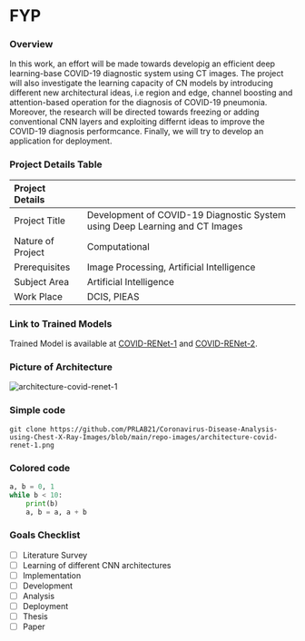 # FYP

### Overview
In this work, an effort will be made towards developig an efficient deep learning-base COVID-19 diagnostic system using CT images. The project will also investigate the learning capacity of CN models by introducing different new architectural ideas, i.e region and edge, channel boosting and attention-based operation for the diagnosis of COVID-19 pneumonia. Moreover, the research will be directed towards freezing or adding conventional CNN layers and exploiting differnt ideas to improve the COVID-19 diagnosis performcance. Finally, we will try to develop an application for deployment. 


### Project Details Table

| Project Details     |                                                                                  |
|:---                 | :---                                                                             |
| Project Title       | Development of COVID-19 Diagnostic System using Deep Learning and CT Images      |
| Nature of Project   | Computational                                                                    |
|Prerequisites        | Image Processing, Artificial Intelligence                                        |
|Subject Area         | Artificial Intelligence                                                          |
|Work Place           | DCIS, PIEAS                                                                      |

### Link to Trained Models
Trained Model is available at [COVID-RENet-1](https://drive.google.com/file/d/1IY8Di0Jqlmb7pjw6OmKdmc2QasnLQ3sA/view) and [COVID-RENet-2]( https://drive.google.com/file/d/1ctjUFQLtNgMcKbQCYdPaPEsWXiBqhujM/viewlinks).

### Picture of Architecture
![architecture-covid-renet-1](https://user-images.githubusercontent.com/75160794/127041283-02324b48-d7b1-4f6d-9893-54bfc25a2a88.png)

### Simple code

```git
git clone https://github.com/PRLAB21/Coronavirus-Disease-Analysis-using-Chest-X-Ray-Images/blob/main/repo-images/architecture-covid-renet-1.png
```
### Colored code
```python
a, b = 0, 1
while b < 10:
    print(b)
    a, b = a, a + b
```

### Goals Checklist
- [ ] Literature Survey
- [ ] Learning of different CNN architectures
- [ ] Implementation
- [ ] Development 
- [ ] Analysis
- [ ] Deployment
- [ ] Thesis
- [ ] Paper
